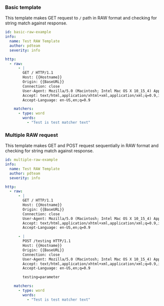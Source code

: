 ### Basic template

This template makes GET request to `/` path in RAW format and checking for string match against response.


```yaml
id: basic-raw-example
info:
  name: Test RAW Template
  author: pdteam
  severity: info

http:
  - raw:
      - |
        GET / HTTP/1.1
        Host: {{Hostname}}
        Origin: {{BaseURL}}
        Connection: close
        User-Agent: Mozilla/5.0 (Macintosh; Intel Mac OS X 10_15_4) AppleWebKit/537.36 (KHTML, like Gecko)
        Accept: text/html,application/xhtml+xml,application/xml;q=0.9,image/webp,image/apng,*/*;q=0.8
        Accept-Language: en-US,en;q=0.9

    matchers:
      - type: word
        words:
          - "Test is test matcher text"
```

### Multiple RAW request

This template makes GET and POST request sequentially in RAW format and checking for string match against response.


```yaml
id: multiple-raw-example
info:
  name: Test RAW Template
  author: pdteam
  severity: info

http:
  - raw:
      - |
        GET / HTTP/1.1
        Host: {{Hostname}}
        Origin: {{BaseURL}}
        Connection: close
        User-Agent: Mozilla/5.0 (Macintosh; Intel Mac OS X 10_15_4) AppleWebKit/537.36 (KHTML, like Gecko)
        Accept: text/html,application/xhtml+xml,application/xml;q=0.9,image/webp,image/apng,*/*;q=0.8
        Accept-Language: en-US,en;q=0.9

      - |
        POST /testing HTTP/1.1
        Host: {{Hostname}}
        Origin: {{BaseURL}}
        Connection: close
        User-Agent: Mozilla/5.0 (Macintosh; Intel Mac OS X 10_15_4) AppleWebKit/537.36 (KHTML, like Gecko)
        Accept: text/html,application/xhtml+xml,application/xml;q=0.9,image/webp,image/apng,*/*;q=0.8
        Accept-Language: en-US,en;q=0.9

        testing=parameter

    matchers:
      - type: word
        words:
          - "Test is test matcher text"
```